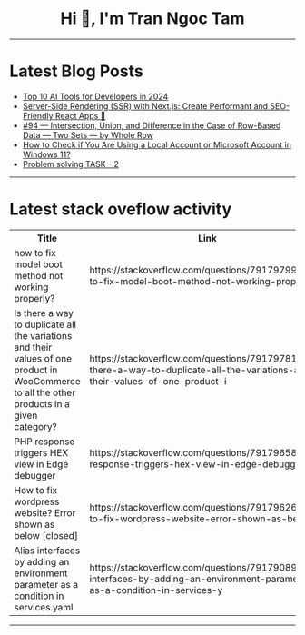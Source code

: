 <h1 align="center">Hi 👋, I'm Tran Ngoc Tam</h1>

---

# Latest Blog Posts 
<!-- BLOG-POST-LIST:START -->
- [Top 10 AI Tools for Developers in 2024](https://dev.to/nikl/top-10-ai-tools-for-developers-in-2024-92k)
- [Server-Side Rendering &lpar;SSR&rpar; with Next.js: Create Performant and SEO-Friendly React Apps 🚀](https://dev.to/info_generalhazedawn_a3d/server-side-rendering-ssr-with-nextjs-create-performant-and-seo-friendly-react-apps-l4c)
- [#94 — Intersection, Union, and Difference in the Case of Row-Based Data — Two Sets — by Whole Row](https://dev.to/judith677/94-intersection-union-and-difference-in-the-case-of-row-based-data-two-sets-by-whole-row-a0g)
- [How to Check if You Are Using a Local Account or Microsoft Account in Windows 11?](https://dev.to/win11verse/how-to-check-if-you-are-using-a-local-account-or-microsoft-account-in-windows-11-5hdl)
- [Problem solving TASK - 2](https://dev.to/danielprem_b4cd894e6c6051/problem-solving-task-2-74n)
<!-- BLOG-POST-LIST:END -->

---

# Latest stack oveflow activity
<table>
  <tr><th>Title</th><th>Link</th></tr>
  <!-- STACKOVERFLOW:START --><tr><td>how to fix model boot method not working properly?</td><td>https://stackoverflow.com/questions/79179799/how-to-fix-model-boot-method-not-working-properly</td></tr><tr><td>Is there a way to duplicate all the variations and their values of one product in WooCommerce to all the other products in a given category?</td><td>https://stackoverflow.com/questions/79179781/is-there-a-way-to-duplicate-all-the-variations-and-their-values-of-one-product-i</td></tr><tr><td>PHP response triggers HEX view in Edge debugger</td><td>https://stackoverflow.com/questions/79179658/php-response-triggers-hex-view-in-edge-debugger</td></tr><tr><td>How to fix wordpress website? Error shown as below [closed]</td><td>https://stackoverflow.com/questions/79179626/how-to-fix-wordpress-website-error-shown-as-below</td></tr><tr><td>Alias interfaces by adding an environment parameter as a condition in services.yaml</td><td>https://stackoverflow.com/questions/79179089/alias-interfaces-by-adding-an-environment-parameter-as-a-condition-in-services-y</td></tr><!-- STACKOVERFLOW:END -->
</table>

---


